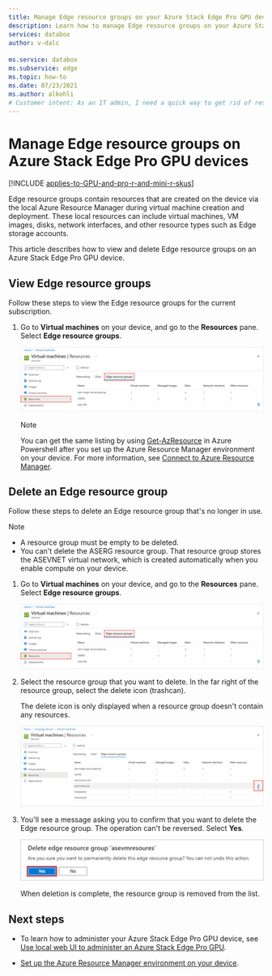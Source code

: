 ```yaml
---
title: Manage Edge resource groups on your Azure Stack Edge Pro GPU device
description: Learn how to manage Edge resource groups on your Azure Stack Edge Pro GPU, Azure Stack Edge Pro R, and Azure Stack Edge Mini R device via the Azure portal.
services: databox
author: v-dalc

ms.service: databox
ms.subservice: edge
ms.topic: how-to
ms.date: 07/23/2021
ms.author: alkohli
# Customer intent: As an IT admin, I need a quick way to get rid of resource groups no longer in use that were created for VMs on my Azure Stack Edge Pro GPU devices.
---
```


# Manage Edge resource groups on Azure Stack Edge Pro GPU devices

[!INCLUDE [applies-to-GPU-and-pro-r-and-mini-r-skus](../../includes/azure-stack-edge-applies-to-gpu-pro-r-mini-r-sku.md)]

Edge resource groups contain resources that are created on the device via the local Azure Resource Manager during virtual machine creation and deployment. These local resources can include virtual machines, VM images, disks, network interfaces, and other resource types such as Edge storage accounts.

This article describes how to view and delete Edge resource groups on an Azure Stack Edge Pro GPU device.

## View Edge resource groups

Follow these steps to view the Edge resource groups for the current subscription.

1. Go to **Virtual machines** on your device, and go to the **Resources** pane. Select **Edge resource groups**.

    ![Screenshot showing Edge resource groups for virtual machines deployed on an Azure Stack Edge device.-1](media/azure-stack-edge-gpu-manage-edge-resource-groups-portal/edge-resource-groups-01.png)

    > [!NOTE]
    > You can get the same listing by using [Get-AzResource](/powershell/module/az.resources/get-azresource?view=azps-6.1.0&preserve-view=true) in Azure Powershell after you set up the Azure Resource Manager environment on your device. For more information, see [Connect to Azure Resource Manager](azure-stack-edge-gpu-connect-resource-manager.md).


## Delete an Edge resource group

Follow these steps to delete an Edge resource group that's no longer in use.

> [!NOTE]
> - A resource group must be empty to be deleted. 
> - You can't delete the ASERG resource group. That resource group stores the ASEVNET virtual network, which is created automatically when you enable compute on your device.

1. Go to **Virtual machines** on your device, and go to the **Resources** pane. Select **Edge resource groups**.

    ![Screenshot showing Edge resource groups for virtual machines deployed on an Azure Stack Edge device.-2](media/azure-stack-edge-gpu-manage-edge-resource-groups-portal/edge-resource-groups-01.png)

1. Select the resource group that you want to delete. In the far right of the resource group, select the delete icon (trashcan).

   The delete icon is only displayed when a resource group doesn't contain any resources.

    ![Screenshot showing an Edge resource group with the delete icon selected.](media/azure-stack-edge-gpu-manage-edge-resource-groups-portal/edge-resource-groups-02.png)

1. You'll see a message asking you to confirm that you want to delete the Edge resource group. The operation can't be reversed. Select **Yes**.

    ![To delete an Edge resource group, select the trashcan icon to the right of the entry in the list of resource groups](./media/azure-stack-edge-gpu-manage-edge-resource-groups-portal/edge-resource-groups-03.png)

    When deletion is complete, the resource group is removed from the list.

## Next steps

- To learn how to administer your Azure Stack Edge Pro GPU device, see [Use local web UI to administer an Azure Stack Edge Pro GPU](azure-stack-edge-manage-access-power-connectivity-mode.md).

- [Set up the Azure Resource Manager environment on your device](azure-stack-edge-gpu-connect-resource-manager.md).